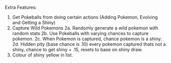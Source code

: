 Extra Features:

1. Get Pokeballs from doing certain actions (Adding Pokemon, Evolving and Getting a Shiny)
2. Capture Wild Pokemons
2a. Randomly generate a wild pokemon with random stats
2b. Use Pokeballs with varying chances to capture pokemon.
2c. When Pokemon is captured, chance pokemon is a shiny.
2d. Hidden pity (base chance is .10) every pokemon captured thats not a shiny, chance to get shiny + .15, resets to base on shiny draw.
3. Colour of shiny yellow in list.